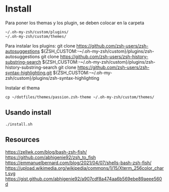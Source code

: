 # Install
Para poner los themas y los plugin, se deben colocar en la carpeta
~~~
~/.oh-my-zsh/custom/plugins/
~/.oh-my-zsh/custom/themes/
~~~
Para instalar los plugins: 
git clone https://github.com/zsh-users/zsh-autosuggestions ${ZSH_CUSTOM:-~/.oh-my-zsh/custom}/plugins/zsh-autosuggestions
git clone https://github.com/zsh-users/zsh-history-substring-search ${ZSH_CUSTOM:-~/.oh-my-zsh/custom}/plugins/zsh-history-substring-search
git clone https://github.com/zsh-users/zsh-syntax-highlighting.git ${ZSH_CUSTOM:-~/.oh-my-zsh/custom}/plugins/zsh-syntax-highlighting

Instalar el thema 
~~~
cp ~/dotfiles/themes/passion.zsh-theme ~/.oh-my-zsh/custom/themes/
~~~
## Usando install
~~~
./install.sh
~~~

## Resources

https://zellwk.com/blog/bash-zsh-fish/
https://github.com/abhigenie92/zsh_to_fish
https://emmanuelbernard.com/blog/2021/04/07/shells-bash-zsh-fish/
https://upload.wikimedia.org/wikipedia/commons/1/15/Xterm_256color_chart.svg
https://gist.github.com/abhigenie92/a907cdf8a474aa6b569ebe89aeee560d

